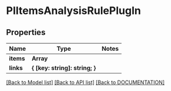 # PIItemsAnalysisRulePlugIn

## Properties
Name | Type | Notes
------------ | ------------- | -------------
**items** | **Array<PIAnalysisRulePlugIn>**
**links** | **{ [key: string]: string; }**

[[Back to Model list]](../../DOCUMENTATION.md#documentation-for-models) [[Back to API list]](../../DOCUMENTATION.md#documentation-for-api-endpoints) [[Back to DOCUMENTATION]](../../DOCUMENTATION.md)
